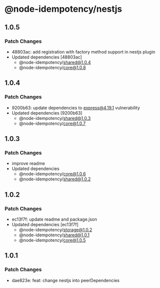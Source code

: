 # @node-idempotency/nestjs

## 1.0.5

### Patch Changes

- 48803ac: add registration with factory method support in nestjs plugin
- Updated dependencies [48803ac]
  - @node-idempotency/shared@1.0.4
  - @node-idempotency/core@1.0.8

## 1.0.4

### Patch Changes

- 9200b63: update dependencies to express@4.19.1 vulnerability
- Updated dependencies [9200b63]
  - @node-idempotency/shared@1.0.3
  - @node-idempotency/core@1.0.7

## 1.0.3

### Patch Changes

- improve readme
- Updated dependencies
  - @node-idempotency/core@1.0.6
  - @node-idempotency/shared@1.0.2

## 1.0.2

### Patch Changes

- ec13f7f: update readme and package.json
- Updated dependencies [ec13f7f]
  - @node-idempotency/storage@1.0.2
  - @node-idempotency/shared@1.0.1
  - @node-idempotency/core@1.0.5

## 1.0.1

### Patch Changes

- dae823e: feat: change nestjs into peerDependencies
